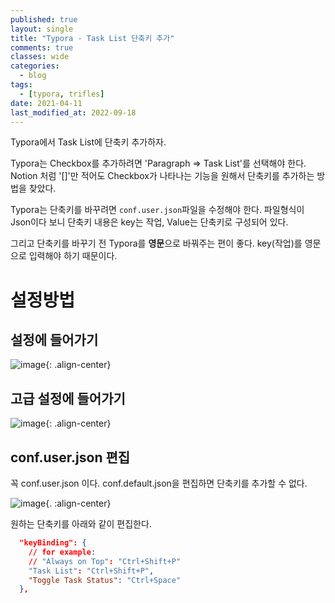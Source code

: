 ```yaml
---
published: true
layout: single
title: "Typora - Task List 단축키 추가"
comments: true
classes: wide
categories:
  - blog
tags:
  - [typora, trifles]
date: 2021-04-11
last_modified_at: 2022-09-18
---
```


Typora에서 Task List에 단축키 추가하자.

Typora는 Checkbox를 추가하려면 'Paragraph => Task List'를 선택해야 한다. Notion 처럼 '[]'만 적어도 Checkbox가 나타나는 기능을 원해서 단축키를 추가하는 방법을 찾았다.

Typora는 단축키를 바꾸려면 `conf.user.json`파일을 수정해야 한다. 파일형식이 Json이다 보니 단축키 내용은 key는 작업, Value는 단축키로 구성되어 있다.

그리고 단축키를 바꾸기 전 Typora를 **영문**으로 바꿔주는 편이 좋다. key(작업)를 영문으로 입력해야 하기 때문이다.

# 설정방법

## 설정에 들어가기

![image](https://user-images.githubusercontent.com/22446581/114286672-dc34fa80-9a9b-11eb-9092-44effec45a69.png){: .align-center}

## 고급 설정에 들어가기

![image](https://user-images.githubusercontent.com/22446581/114286692-04245e00-9a9c-11eb-86f5-28f3b4e03dfa.png){: .align-center}

## conf.user.json 편집

꼭 conf.user.json 이다. conf.default.json을 편집하면 단축키를 추가할 수 없다.

![image](https://user-images.githubusercontent.com/22446581/114286717-3c2ba100-9a9c-11eb-9455-9db3825863fd.png){. :align-center}

원하는 단축키를 아래와 같이 편집한다.

```json
  "keyBinding": {
    // for example:
    // "Always on Top": "Ctrl+Shift+P"
    "Task List": "Ctrl+Shift+P",
    "Toggle Task Status": "Ctrl+Space"
  },
```
